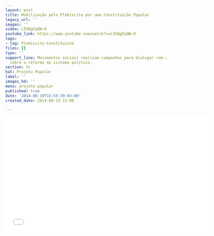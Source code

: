 ```yaml
---
layout: post
title: Mobilização pelo Plebiscito por uma Constituição Popular
legacy_url: ''
images: ''
video: L5UQgFpQW-8
youtube_link: https://www.youtube.com/watch?v=L5UQgFpQW-8
tags:
- tag: Plebiscito-Constituinte
files: []
type: ''
support_line: Movimentos sociais realizam campanhas para dialogar com a sociedade
  sobre a reforma do sistema político.
section: tv
hat: Projeto Popular
label: ''
images_hd: ''
menu: projeto popular
published: true
date: '2014-08-19T15:55:39-03:00'
created_date: 2014-08-19 12:00

---
```

<p style="text-align:center"><iframe allowfullscreen="" frameborder="0" height="360" name="coverVideo" src="//www.youtube.com/embed/L5UQgFpQW-8" width="640"></iframe></p>
